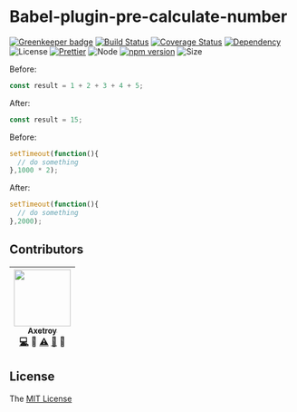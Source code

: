 # Babel-plugin-pre-calculate-number

[![Greenkeeper badge](https://badges.greenkeeper.io/axetroy/babel-plugin-pre-calculate-number.svg)](https://greenkeeper.io/)
[![Build Status](https://travis-ci.org/axetroy/babel-plugin-pre-calculate-number.svg?branch=master)](https://travis-ci.org/axetroy/babel-plugin-pre-calculate-number)
[![Coverage Status](https://coveralls.io/repos/github/axetroy/babel-plugin-pre-calculate-number/badge.svg?branch=master)](https://coveralls.io/github/axetroy/babel-plugin-pre-calculate-number?branch=master)
[![Dependency](https://david-dm.org/axetroy/babel-plugin-pre-calculate-number.svg)](https://david-dm.org/axetroy/babel-plugin-pre-calculate-number)
![License](https://img.shields.io/badge/license-MIT-green.svg)
[![Prettier](https://img.shields.io/badge/Code%20Style-Prettier-green.svg)](https://github.com/prettier/prettier)
![Node](https://img.shields.io/badge/node-%3E=8.9-blue.svg?style=flat-square)
[![npm version](https://badge.fury.io/js/%40axetroy%2Fbabel-plugin-pre-calculate-number.svg)](https://badge.fury.io/js/%40axetroy%2Fbabel-plugin-pre-calculate-number)
![Size](https://github-size-badge.herokuapp.com/axetroy/babel-plugin-pre-calculate-number.svg)

Before:

```javascript
const result = 1 + 2 + 3 + 4 + 5;
```

After:

```javascript
const result = 15;
```

Before:

```javascript
setTimeout(function(){
  // do something
},1000 * 2);
```

After:

```javascript
setTimeout(function(){
  // do something
},2000);
```

## Contributors

<!-- ALL-CONTRIBUTORS-LIST:START - Do not remove or modify this section -->

| [<img src="https://avatars1.githubusercontent.com/u/9758711?v=3" width="100px;"/><br /><sub>Axetroy</sub>](http://axetroy.github.io)<br />[💻](https://github.com/axetroy/babel-plugin-pre-calculate-number/commits?author=axetroy) 🔌 [⚠️](https://github.com/axetroy/babel-plugin-pre-calculate-number/commits?author=axetroy) [🐛](https://github.com/axetroy/babel-plugin-pre-calculate-number/issues?q=author%3Aaxetroy) 🎨 |
| :---------------------------------------------------------------------------------------------------------------------------------------------------------------------------------------------------------------------------------------------------------------------------------------------------------------------------------------: |


<!-- ALL-CONTRIBUTORS-LIST:END -->

## License

The [MIT License](https://github.com/axetroy/babel-plugin-pre-calculate-number/blob/master/LICENSE)